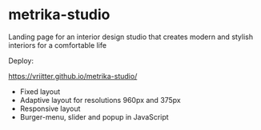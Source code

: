 # metrika-studio
Landing page for an interior design studio that creates modern and stylish interiors for a comfortable life

Deploy:

https://vriitter.github.io/metrika-studio/

* Fixed layout
* Adaptive layout for resolutions 960px and 375px
* Responsive layout
* Burger-menu, slider and popup in JavaScript
